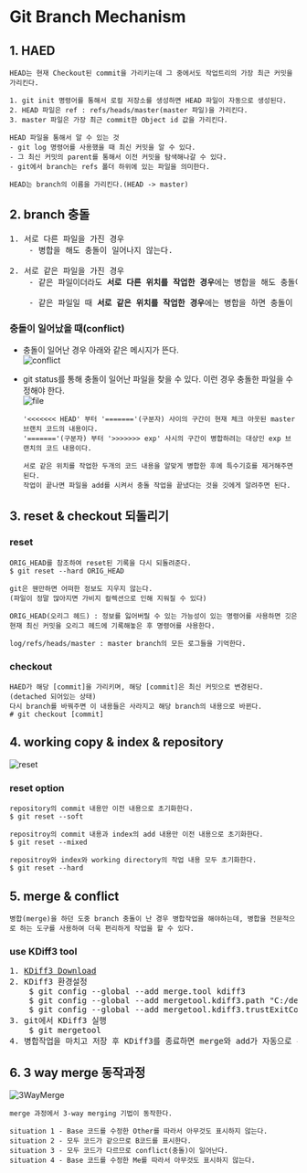 # Git Branch Mechanism
## 1. HAED
```
HEAD는 현재 Checkout된 commit을 가리키는데 그 중에서도 작업트리의 가장 최근 커밋을 가리킨다.

1. git init 명령어를 통해서 로컬 저장소를 생성하면 HEAD 파일이 자동으로 생성된다.
2. HEAD 파일은 ref : refs/heads/master(master 파일)을 가리킨다.
3. master 파일은 가장 최근 commit한 Object id 값을 가리킨다.

HEAD 파일을 통해서 알 수 있는 것
- git log 명령어를 사용했을 때 최신 커밋을 알 수 있다.
- 그 최신 커밋의 parent를 통해서 이전 커밋을 탐색해나갈 수 있다.
- git에서 branch는 refs 폴더 하위에 있는 파일을 의미한다.

HEAD는 branch의 이름을 가리킨다.(HEAD -> master)
```
## 2. branch 충돌
<pre>
1. 서로 다른 파일을 가진 경우 
    - 병합을 해도 충돌이 일어나지 않는다.

2. 서로 같은 파일을 가진 경우
    - 같은 파일이더라도 <b>서로 다른 위치를 작업한 경우</b>에는 병합을 해도 충돌이 일어나지 않는다.

    - 같은 파일일 때 <b>서로 같은 위치를 작업한 경우</b>에는 병합을 하면 충돌이 일어난다.
</pre>
### 충돌이 일어났을 때(conflict)

- 충돌이 일어난 경우 아래와 같은 메시지가 뜬다.</br>
![conflict](https://github.com/RyuKyeongWoo/TIL/blob/main/Git/img/text.PNG)</br>

- git status를 통해 충돌이 일어난 파일을 찾을 수 있다. 이런 경우 충돌한 파일을 수정해야 한다.</br>
![file](https://github.com/RyuKyeongWoo/TIL/blob/main/Git/img/conflict.PNG)</br>
    ```
    '<<<<<<< HEAD' 부터 '======='(구분자) 사이의 구간이 현재 체크 아웃된 master 브랜치 코드의 내용이다.
    '======='(구분자) 부터 '>>>>>>> exp' 사시의 구간이 병합하려는 대상인 exp 브랜치의 코드 내용이다.

    서로 같은 위치를 작업한 두개의 코드 내용을 알맞게 병합한 후에 특수기호를 제거해주면 된다.
    작업이 끝나면 파일을 add를 시켜서 충돌 작업을 끝냈다는 것을 깃에게 알려주면 된다.
    ```
## 3. reset & checkout 되돌리기
### reset
```
ORIG_HEAD를 참조하여 reset된 기록을 다시 되돌려준다.
$ git reset --hard ORIG_HEAD 
```
```
git은 웬만하면 어떠한 정보도 지우지 않는다.
(파일이 정말 많아지면 가비지 컬렉션으로 인해 지워질 수 있다)

ORIG_HEAD(오리그 헤드) : 정보를 잃어버릴 수 있는 가능성이 있는 명령어를 사용하면 깃은 현재 최신 커밋을 오리그 헤드에 기록해놓은 후 명령어를 사용한다.

log/refs/heads/master : master branch의 모든 로그들을 기억한다.
```
### checkout
```
HAED가 해당 [commit]을 가리키며, 해당 [commit]은 최신 커밋으로 변경된다.(detached 되어있는 상태)
다시 branch를 바꿔주면 이 내용들은 사라지고 해당 branch의 내용으로 바뀐다.
# git checkout [commit]
```
## 4. working copy & index & repository
![reset](https://github.com/RyuKyeongWoo/TIL/blob/main/Git/img/reset.PNG)
### reset option
```
repository의 commit 내용만 이전 내용으로 초기화한다.
$ git reset --soft

repositroy의 commit 내용과 index의 add 내용만 이전 내용으로 초기화한다.
$ git reset --mixed

repositroy와 index와 working directory의 작업 내용 모두 초기화한다.
$ git reset --hard 
```
## 5. merge & conflict
```
병합(merge)을 하던 도중 branch 충돌이 난 경우 병합작업을 해야하는데, 병합을 전문적으로 하는 도구를 사용하여 더욱 편리하게 작업을 할 수 있다.
```
### use KDiff3 tool
<pre>
1. <a href="https://sourceforge.net/projects/kdiff3/files/latest/download">KDiff3 Download</a>
2. KDiff3 환경설정
    $ git config --global --add merge.tool kdiff3
    $ git config --global --add mergetool.kdiff3.path "C:/dev/KDiff3/kdiff3.exe"
    $ git config --global --add mergetool.kdiff3.trustExitCode false
3. git에서 KDiff3 실행
    $ git mergetool
4. 병합작업을 마치고 저장 후 KDiff3를 종료하면 merge와 add가 자동으로 된다
</pre>
## 6. 3 way merge 동작과정
![3WayMerge](https://github.com/RyuKyeongWoo/TIL/blob/main/Git/img/3waymerge.PNG)
```
merge 과정에서 3-way merging 기법이 동작한다.

situation 1 - Base 코드를 수정한 Other를 따라서 아무것도 표시하지 않는다.
situation 2 - 모두 코드가 같으므로 B코드를 표시한다.
situation 3 - 모두 코드가 다르므로 conflict(충돌)이 일어난다.
situation 4 - Base 코드를 수정한 Me를 따라서 아무것도 표시하지 않는다.
```
